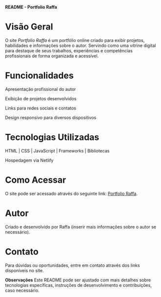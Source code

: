 **README - Portfolio Raffa**
# Visão Geral

O site *Portfolio Raffa* é um portfólio online criado para exibir projetos, habilidades e informações sobre o autor. Servindo como uma vitrine digital para destaque de seus trabalhos, experiências e competências profissionais de forma organizada e acessível.

# Funcionalidades

Apresentação profissional do autor

Exibição de projetos desenvolvidos

Links para redes sociais e contatos

Design responsivo para diversos dispositivos

# Tecnologias Utilizadas

HTML | CSS | JavaScript | Frameworks | Bibliotecas 

Hospedagem via Netlify

# Como Acessar

O site pode ser acessado através do seguinte link: [Portfolio Raffa](https://https://portfolioraffa.netlify.app).

# Autor

Criado e desenvolvido por Raffa (inserir mais informações sobre o autor se necessário).

# Contato

Para dúvidas ou oportunidades, entre em contato através dos links disponíveis no site.


**Observações**
Este README pode ser ajustado com mais detalhes sobre tecnologias específicas, instruções de desenvolvimento e contribuições, caso necessário.